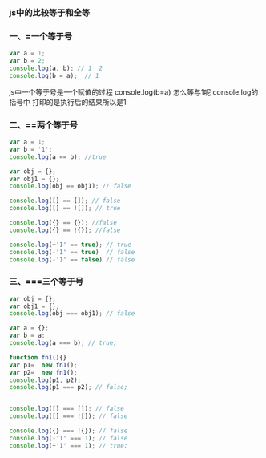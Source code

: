 <!--
title: js中全等和等于,
categories: 技术,
path: /articleDetail,
comments: true,
date: 2019-06-17 11:51:32,
tags: ,
keywords: ,
description: ,
photos: javascript
-->

### js中的比较等于和全等


### 一、=一个等于号

```js
var a = 1;
var b = 2;
console.log(a, b); // 1  2
console.log(b = a);  // 1
``` 
js中一个等于号是一个赋值的过程 console.log(b=a) 怎么等与1呢 console.log的括号中 打印的是执行后的结果所以是1

### 二、==两个等于号

```js
var a = 1;
var b = '1';
console.log(a == b); //true

var obj = {};
var obj1 = {};
console.log(obj == obj1); // false

console.log([] == []); // false
console.log([] == ![]); // true

console.log({} == {}); //false
console.log({} == !{}); //false

console.log(+'1' == true); // true
console.log(-'1' == true)  // false
console.log(-'1' == false) // false

```

### 三、===三个等于号

```js
var obj = {};
var obj1 = {};
console.log(obj === obj1); // false

var a = {};
var b = a;
console.log(a === b); // true;

function fn1(){}
var p1=  new fn1();
var p2=  new fn1();
console.log(p1, p2);
console.log(p1 === p2); // false;


console.log([] === []); // false
console.log([] === ![]); // false

console.log({} === !{}); // false
console.log(-'1' === 1); // false
console.log(+'1' === 1); // true;
```